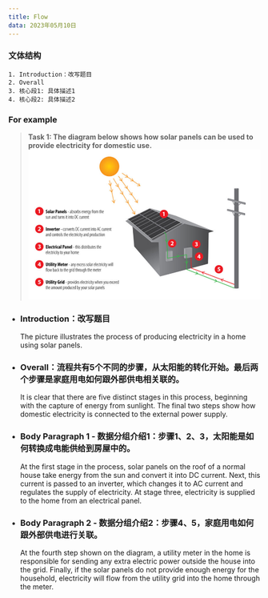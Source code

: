 ```yaml
---
title: Flow
data: 2023年05月10日
---
```

### 文体结构
    1. Introduction：改写题目
    2. Overall
    3. 核心段1: 具体描述1
    4. 核心段2: 具体描述2

### For example
> **Task 1: The diagram below shows how solar panels can be used to provide electricity for domestic use.**
![solar_panels](./solar_panels.png)

*  ### Introduction：改写题目
    The picture illustrates the process of producing electricity in a home using solar panels. 

*  ### Overall：流程共有5个不同的步骤，从太阳能的转化开始。最后两个步骤是家庭用电如何跟外部供电相关联的。
    It is clear that there are five distinct stages in this process, beginning with the capture of energy from sunlight. The final two steps show how domestic electricity is connected to the external power supply. 

*  ### Body Paragraph 1 - 数据分组介绍1：步骤1、2、3，太阳能是如何转换成电能供给到房屋中的。
    At the first stage in the process, solar panels on the roof of a normal house take energy from the sun and convert it into DC current. Next, this current is passed to an inverter, which changes it to AC current and regulates the supply of electricity. At stage three, electricity is supplied to the home from an electrical panel. 

*  ### Body Paragraph 2 - 数据分组介绍2：步骤4、5，家庭用电如何跟外部供电进行关联。
    At the fourth step shown on the diagram, a utility meter in the home is responsible for sending any extra electric power outside the house into the grid. Finally, if the solar panels do not provide enough energy for the household, electricity will flow from the utility grid into the home through the meter. 
